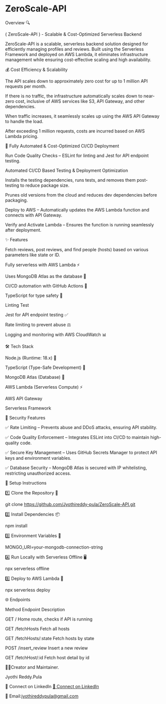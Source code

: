 # ZeroScale-API
Overview 🔍

( ZeroScale-API ) - Scalable & Cost-Optimized Serverless Backend

ZeroScale-API is a scalable, serverless backend solution designed for efficiently managing profiles and reviews. Built using the Serverless Framework and deployed on AWS Lambda, it eliminates infrastructure management while ensuring cost-effective scaling and high availability.



💰 Cost Efficiency & Scalability


The API scales down to approximately zero cost for up to 1 million API requests per month.

If there is no traffic, the infrastructure automatically scales down to near-zero cost, inclusive of AWS services like S3, API Gateway, and other dependencies.

When traffic increases, it seamlessly scales up using the AWS API Gateway to handle the load.

After exceeding 1 million requests, costs are incurred based on AWS Lambda pricing.

🚀 Fully Automated & Cost-Optimized CI/CD Deployment

Run Code Quality Checks – ESLint for linting and Jest for API endpoint testing.

Automated CI/CD Based Testing & Deployment Optimization

Installs the testing dependencies, runs tests, and removes them post-testing to reduce package size.

Prunes old versions from the cloud and reduces dev dependencies before packaging.

Deploy to AWS – Automatically updates the AWS Lambda function and connects with API Gateway.

Verify and Activate Lambda – Ensures the function is running seamlessly after deployment.

✨ Features

Fetch reviews, post reviews, and find people (hosts) based on various parameters like state or ID.

Fully serverless with AWS Lambda ⚡

Uses MongoDB Atlas as the database 🌴

CI/CD automation with GitHub Actions 🤖

TypeScript for type safety 💎

Linting Test

Jest for API endpoint testing ✅

Rate limiting to prevent abuse ⚖️

Logging and monitoring with AWS CloudWatch 📊

🛠️ Tech Stack

Node.js (Runtime: 18.x) 💚

TypeScript (Type-Safe Development) 💎

MongoDB Atlas (Database) 🌴

AWS Lambda (Serverless Compute) ⚡

AWS API Gateway

Serverless Framework

🔐 Security Features

✅ Rate Limiting – Prevents abuse and DDoS attacks, ensuring API stability.

✅ Code Quality Enforcement – Integrates ESLint into CI/CD to maintain high-quality code.

✅ Secure Key Management – Uses GitHub Secrets Manager to protect API keys and environment variables.

✅ Database Security – MongoDB Atlas is secured with IP whitelisting, restricting unauthorized access.

🔧 Setup Instructions

1️⃣ Clone the Repository 🔗

git clone https://github.com/Jyothireddy-pula/ZeroScale-API.git

2️⃣ Install Dependencies 📦

npm install

3️⃣ Environment Variables 🔑

MONGO_URI=your-mongodb-connection-string

4️⃣ Run Locally with Serverless Offline 🖥️

npx serverless offline

5️⃣ Deploy to AWS Lambda 🚀

npx serverless deploy

🌐 Endpoints

Method	Endpoint	Description

GET	/	Home route, checks if API is running

GET	/fetchHosts	Fetch all hosts

GET	/fetchHosts/:state	Fetch hosts by state

POST	/insert_review	Insert a new review

GET	/fetchHost/:id	Fetch host detail by id

👨‍💻Creator and Maintainer.

Jyothi Reddy.Pula

🔗 Connect on LinkedIn
[🔗 Connect on LinkedIn](https://www.linkedin.com/in/jyothireddy-pula-5b3a01337/)


📧 Email:jyothireddypula@gmail.com
